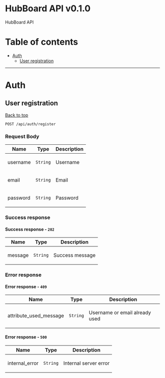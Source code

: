<a name="top"></a>
# HubBoard API v0.1.0

HubBoard API

# Table of contents

- [Auth](#Auth)
  - [User registration](#User-registration)

___


# <a name='Auth'></a> Auth

## <a name='User-registration'></a> User registration
[Back to top](#top)

```
POST /api/auth/register
```

### Request Body

| Name     | Type       | Description                           |
|----------|------------|---------------------------------------|
| username | `String` | <p>Username</p> |
| email | `String` | <p>Email</p> |
| password | `String` | <p>Password</p> |
### Success response

#### Success response - `202`

| Name     | Type       | Description                           |
|----------|------------|---------------------------------------|
| message | `String` | <p>Success message</p> |

### Error response

#### Error response - `409`

| Name     | Type       | Description                           |
|----------|------------|---------------------------------------|
| attribute_used_message | `String` | <p>Username or email already used</p> |

#### Error response - `500`

| Name     | Type       | Description                           |
|----------|------------|---------------------------------------|
| internal_error | `String` | <p>Internal server error</p> |

